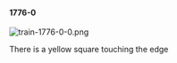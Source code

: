 #### 1776-0
![train-1776-0-0.png](https://github.com/lil-lab/nlvr/raw/master/nlvr/train/images/72/train-1776-0-0.png "train-1776-0-0.png")

There is a yellow square touching the edge